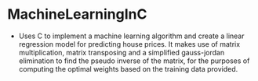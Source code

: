 # MachineLearningInC

- Uses C to implement a machine learning algorithm and create a linear regression model for predicting house prices. It makes use of matrix multiplication, matrix transposing and a simplified gauss-jordan elimination to find the pseudo inverse of the matrix, for the purposes of computing the optimal weights based on the training data provided.

